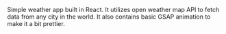 Simple weather app built in React. It utilizes open weather map API to fetch data from any city in the world. It also contains basic GSAP animation to make it a bit prettier.
